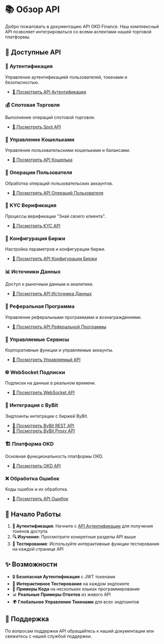 # 📚 Обзор API

Добро пожаловать в документацию API OKD Finance. Наш комплексный API позволяет интегрироваться со всеми аспектами нашей торговой платформы.

## 🚀 Доступные API

### 🔐 **Аутентификация**
Управление аутентификацией пользователей, токенами и безопасностью.
- [📖 Посмотреть API Аутентификации](/api/authentication)

### 💰 **Спотовая Торговля**
Выполнение операций спотовой торговли.
- [📖 Посмотреть Spot API](/api/spot)

### 💼 **Управление Кошельками**
Управление пользовательскими кошельками и балансами.
- [📖 Посмотреть API Кошелька](/api/wallet)

### 👤 **Операции Пользователя**
Обработка операций пользовательских аккаунтов.
- [📖 Посмотреть API Операций Пользователя](/api/user-operations)

### 🏦 **KYC Верификация**
Процессы верификации "Знай своего клиента".
- [📖 Посмотреть KYC API](/api/kyc)

### 🔄 **Конфигурация Биржи**
Настройка параметров и конфигурации биржи.
- [📖 Посмотреть API Конфигурации Биржи](/api/exchange-configuration)

### 📊 **Источники Данных**
Доступ к рыночным данным и аналитике.
- [📖 Посмотреть API Источника Данных](/api/datasource)

### 🎁 **Реферальная Программа**
Управление реферальными программами и вознаграждениями.
- [📖 Посмотреть API Реферальной Программы](/api/referral-program)

### 🏢 **Управляемые Сервисы**
Корпоративные функции и управляемые аккаунты.
- [📖 Посмотреть Управляемый API](/api/managed)

### 🌐 **WebSocket Подписки**
Подписки на данные в реальном времени.
- [📖 Посмотреть WebSocket API](/api/websocket-subscriptions)

### 🔗 **Интеграция с ByBit**
Эндпоинты интеграции с биржей ByBit.
- [📖 Посмотреть ByBit REST API](/api/bybit-rest-endpoints)
- [📖 Посмотреть ByBit Proxy API](/api/bybit-proxy)

### 🏗️ **Платформа OKD**
Основная функциональность платформы OKD.
- [📖 Посмотреть OKD API](/api/okd)

### ❌ **Обработка Ошибок**
Коды ошибок и их обработка.
- [📖 Посмотреть API Ошибок](/api/errors)

## 🎯 Начало Работы

1. **🔑 Аутентификация**: Начните с [API Аутентификации](/api/authentication) для получения токенов доступа
2. **🔍 Изучение**: Просмотрите конкретные разделы API выше
3. **🧪 Тестирование**: Используйте интерактивные функции тестирования на каждой странице API

## ✨ Возможности

- 🔒 **Безопасная Аутентификация** с JWT токенами
- 🧪 **Интерактивное Тестирование** на каждом эндпоинте
- 📝 **Примеры Кода** на нескольких языках программирования
- 📊 **Реальные Примеры Ответов** из живого API
- 🌍 **Глобальное Управление Токенами** для всех эндпоинтов

## 💬 Поддержка

По вопросам поддержки API обращайтесь к нашей документации или свяжитесь с нашей службой поддержки. 